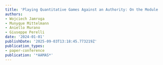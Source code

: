 ```yaml
---
title: 'Playing Quantitative Games Against an Authority: On the Module Checking Problem'
authors:
- Wojciech Jamroga
- Munyque Mittelmann
- Aniello Murano
- Giuseppe Perelli
date: '2024-01-01'
publishDate: '2025-09-03T13:18:45.773219Z'
publication_types:
- paper-conference
publication: '*AAMAS*'
---
```

